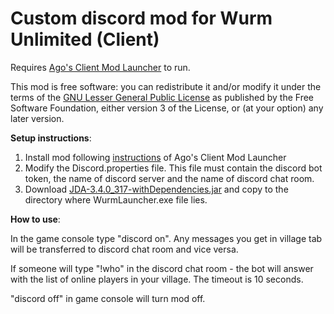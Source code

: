 # Custom discord mod for Wurm Unlimited (Client)

Requires [Ago's Client Mod Launcher](https://github.com/ago1024/WurmClientModLauncher/releases) to run.

This mod is free software: you can redistribute it and/or modify it under the terms of the [GNU Lesser General Public License](http://www.gnu.org/licenses/lgpl-3.0.en.html) as published by the Free Software Foundation, either version 3 of the License, or (at your option) any later version.

**Setup instructions**:
1. Install mod following [instructions](https://forum.wurmonline.com/index.php?/topic/134945-released-client-mod-loader) of Ago's Client Mod Launcher
2. Modify the Discord.properties file. This file must contain the discord bot token, the name of discord server and the name of discord chat room.
3. Download [JDA-3.4.0_317-withDependencies.jar](https://github.com/DV8FromTheWorld/JDA/releases/tag/v3.4.0) and copy to the directory where WurmLauncher.exe file lies. 

**How to use**:

In the game console type "discord on". Any messages you get in village tab will be transferred to discord chat room and vice versa.

If someone will type "!who" in the discord chat room - the bot will answer with the list of online players in your village. The timeout is 10 seconds. 

"discord off" in game console will turn mod off.
